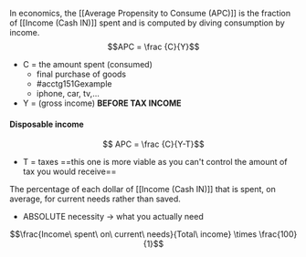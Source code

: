 In economics, the [[Average Propensity to Consume (APC)]] is the fraction of [[Income (Cash IN)]] spent and is computed by diving consumption by income.
$$APC = \frac {C}{Y}$$
- C = the amount spent (consumed)
	- final purchase of goods
	- #acctg151Gexample
	- iphone, car, tv,...
- Y = (gross income) **BEFORE TAX INCOME**

#### Disposable income
$$ APC = \frac {C}{Y-T}$$
- T = taxes
==this one is more viable as you can't control the amount of tax you would receive==

The percentage of each dollar of [[Income (Cash IN)]] that is spent, on average, for current needs rather than saved.
- ABSOLUTE necessity $\rightarrow$ what you actually need

$$\frac{Income\ spent\ on\ current\ needs}{Total\ income} \times \frac{100}{1}$$
